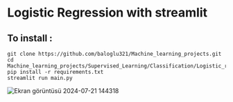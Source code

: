 # Logistic Regression with streamlit

## To install :

    git clone https://github.com/baloglu321/Machine_learning_projects.git
    cd Machine_learning_projects/Supervised_Learning/Classification/Logistic_regression/
    pip install -r requirements.txt
    streamlit run main.py



![Ekran görüntüsü 2024-07-21 144318](https://github.com/user-attachments/assets/78f64b81-f014-45b8-bac5-53e9128a1762)
